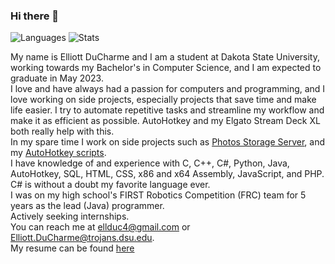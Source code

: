 ### Hi there 👋

![Languages](https://github-readme-stats.vercel.app/api/top-langs/?username=ellman12&theme=react&cache_seconds=1800)
![Stats](https://github-readme-stats.vercel.app/api?username=ellman12&theme=react&show_icons=true&count_private=true&include_all_commits=true&cache_seconds=1800)

My name is Elliott DuCharme and I am a student at Dakota State University, working towards my Bachelor's in Computer Science, and I am expected to graduate in May 2023.<br>
I love and have always had a passion for computers and programming, and I love working on side projects, especially projects that save time and make life easier. I try to automate repetitive tasks and streamline my workflow and make it as efficient as possible. AutoHotkey and my Elgato Stream Deck XL both really help with this.<br>
In my spare time I work on side projects such as [Photos Storage Server](https://github.com/ellman12/Photos-Storage-Server), and my [AutoHotkey scripts](https://github.com/ellman12/AutoHotkey-V2).<br>
I have knowledge of and experience with C, C++, C#, Python, Java, AutoHotkey, SQL, HTML, CSS, x86 and x64 Assembly, JavaScript, and PHP.<br>
C# is without a doubt my favorite language ever.<br>
I was on my high school's FIRST Robotics Competition (FRC) team for 5 years as the lead (Java) programmer.<br>
Actively seeking internships.<br>
You can reach me at ellduc4@gmail.com or Elliott.DuCharme@trojans.dsu.edu.<br>
My resume can be found [here](https://github.com/ellman12/ellman12/)
